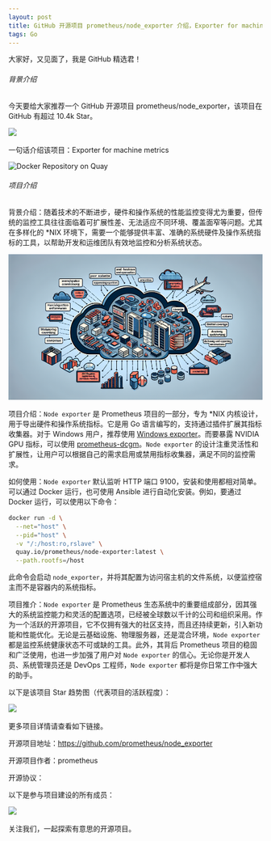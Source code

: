 ```yaml
---
layout: post
title: GitHub 开源项目 prometheus/node_exporter 介绍，Exporter for machine metrics
tags: Go
---
```


大家好，又见面了，我是 GitHub 精选君！

###### 背景介绍

今天要给大家推荐一个 GitHub 开源项目 prometheus/node_exporter，该项目在 GitHub 有超过 10.4k Star。

![](https://stats.deeptrain.net/repo/prometheus/node_exporter/?theme=light)

一句话介绍该项目：Exporter for machine metrics




![Docker Repository on Quay](https://quay.io/repository/prometheus/node-exporter/status)


###### 项目介绍

背景介绍：随着技术的不断进步，硬件和操作系统的性能监控变得尤为重要，但传统的监控工具往往面临着可扩展性差、无法适应不同环境、覆盖面窄等问题。尤其在多样化的 *NIX 环境下，需要一个能够提供丰富、准确的系统硬件及操作系统指标的工具，以帮助开发和运维团队有效地监控和分析系统状态。



![](https://raw.githubusercontent.com/ZhuPeng/pic/master/mac/compress_tmp-d2b4f65e131a21487c8589e352c0e5b9.png)

项目介绍：`Node exporter` 是 Prometheus 项目的一部分，专为 *NIX 内核设计，用于导出硬件和操作系统指标。它是用 Go 语言编写的，支持通过插件扩展其指标收集器。对于 Windows 用户，推荐使用 [Windows exporter](https://github.com/prometheus-community/windows_exporter)。而要暴露 NVIDIA GPU 指标，可以使用 [prometheus-dcgm](https://github.com/NVIDIA/dcgm-exporter)。`Node exporter` 的设计注重灵活性和扩展性，让用户可以根据自己的需求启用或禁用指标收集器，满足不同的监控需求。

如何使用：`Node exporter` 默认监听 HTTP 端口 9100，安装和使用都相对简单。可以通过 Docker 运行，也可使用 Ansible 进行自动化安装。例如，要通过 Docker 运行，可以使用以下命令：

```bash
docker run -d \
  --net="host" \
  --pid="host" \
  -v "/:/host:ro,rslave" \
  quay.io/prometheus/node-exporter:latest \
  --path.rootfs=/host
```

此命令会启动 `node_exporter`，并将其配置为访问宿主机的文件系统，以便监控宿主而不是容器内的系统指标。

项目推介：`Node exporter` 是 Prometheus 生态系统中的重要组成部分，因其强大的系统监控能力和灵活的配置选项，已经被全球数以千计的公司和组织采用。作为一个活跃的开源项目，它不仅拥有强大的社区支持，而且还持续更新，引入新功能和性能优化。无论是云基础设施、物理服务器，还是混合环境，`Node exporter` 都是监控系统健康状态不可或缺的工具。此外，其背后 Prometheus 项目的稳固和广泛使用，也进一步加强了用户对 `Node exporter` 的信心。无论你是开发人员、系统管理员还是 DevOps 工程师，`Node exporter` 都将是你日常工作中强大的助手。

以下是该项目 Star 趋势图（代表项目的活跃程度）：

![](https://api.star-history.com/svg?repos=prometheus/node_exporter&type=Timeline)

更多项目详情请查看如下链接。

开源项目地址：https://github.com/prometheus/node_exporter 

开源项目作者：prometheus

开源协议：

以下是参与项目建设的所有成员：

![](https://contrib.rocks/image?repo=prometheus/node_exporter)

关注我们，一起探索有意思的开源项目。

